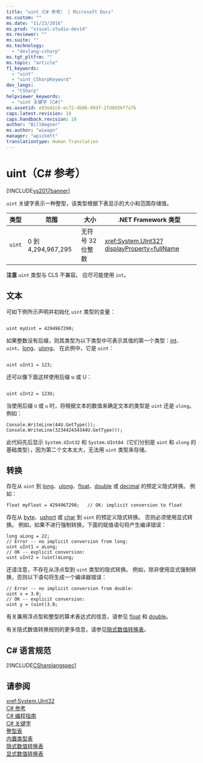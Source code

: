 ```yaml
---
title: "uint（C# 参考） | Microsoft Docs"
ms.custom: ""
ms.date: "11/23/2016"
ms.prod: "visual-studio-dev14"
ms.reviewer: ""
ms.suite: ""
ms.technology: 
  - "devlang-csharp"
ms.tgt_pltfrm: ""
ms.topic: "article"
f1_keywords: 
  - "uint"
  - "uint_CSharpKeyword"
dev_langs: 
  - "CSharp"
helpviewer_keywords: 
  - "uint 关键字 [C#]"
ms.assetid: e93e42c6-ec72-4b0b-89df-2fd8d36f7a7b
caps.latest.revision: 18
caps.handback.revision: 18
author: "BillWagner"
ms.author: "wiwagn"
manager: "wpickett"
translationtype: Human Translation
---
```

# uint（C# 参考）
[!INCLUDE[vs2017banner](../../../csharp/includes/vs2017banner.md)]

`uint` 关键字表示一种整型，该类型根据下表显示的大小和范围存储值。  
  
|类型|范围|大小|.NET Framework 类型|  
|--------|--------|--------|-----------------------|  
|`uint`|0 到 4,294,967,295|无符号 32 位整数|<xref:System.UInt32?displayProperty=fullName>|  
  
 **注意** `uint` 类型与 CLS 不兼容。  应尽可能使用 `int`。  
  
## 文本  
 可如下例所示声明并初始化 `uint` 类型的变量：  
  
```  
  
uint myUint = 4294967290;  
```  
  
 如果整数没有后缀，则其类型为以下类型中可表示其值的第一个类型：[int](../../../csharp/language-reference/keywords/int.md)、`uint`、[long](../../../csharp/language-reference/keywords/long.md)、[ulong](../../../csharp/language-reference/keywords/ulong.md)。  在此例中，它是 `uint`：  
  
```  
  
uint uInt1 = 123;  
```  
  
 还可以像下面这样使用后缀 u 或 U：  
  
```  
  
uint uInt2 = 123U;  
```  
  
 当使用后缀 `U` 或 `u` 时，将根据文本的数值来确定文本的类型是 `uint` 还是 `ulong`。  例如：  
  
```  
Console.WriteLine(44U.GetType());  
Console.WriteLine(323442434344U.GetType());  
```  
  
 此代码先后显示 `System.UInt32` 和 `System.UInt64`（它们分别是 `uint` 和 `ulong` 的基础类型），因为第二个文本太大，无法用 `uint` 类型来存储。  
  
## 转换  
 存在从 `uint` 到 [long](../../../csharp/language-reference/keywords/long.md)、[ulong](../../../csharp/language-reference/keywords/ulong.md)、[float](../../../csharp/language-reference/keywords/float.md)、[double](../../../csharp/language-reference/keywords/double.md) 或 [decimal](../../../csharp/language-reference/keywords/decimal.md) 的预定义隐式转换。  例如：  
  
```  
float myFloat = 4294967290;   // OK: implicit conversion to float  
```  
  
 存在从 [byte](../../../csharp/language-reference/keywords/byte.md)、[ushort](../../../csharp/language-reference/keywords/ushort.md) 或 [char](../../../csharp/language-reference/keywords/char.md) 到 `uint` 的预定义隐式转换。  否则必须使用显式转换。  例如，如果不进行强制转换，下面的赋值语句将产生编译错误：  
  
```  
long aLong = 22;  
// Error -- no implicit conversion from long:  
uint uInt1 = aLong;   
// OK -- explicit conversion:  
uint uInt2 = (uint)aLong;  
```  
  
 还请注意，不存在从浮点型到 `uint` 类型的隐式转换。  例如，除非使用显式强制转换，否则以下语句将生成一个编译器错误：  
  
```  
// Error -- no implicit conversion from double:  
uint x = 3.0;  
// OK -- explicit conversion:  
uint y = (uint)3.0;   
```  
  
 有关兼用浮点型和整型的算术表达式的信息，请参见 [float](../../../csharp/language-reference/keywords/float.md) 和 [double](../../../csharp/language-reference/keywords/double.md)。  
  
 有关隐式数值转换规则的更多信息，请参见[隐式数值转换表](../../../csharp/language-reference/keywords/implicit-numeric-conversions-table.md)。  
  
## C\# 语言规范  
 [!INCLUDE[CSharplangspec](../../../csharp/language-reference/keywords/includes/csharplangspec_md.md)]  
  
## 请参阅  
 <xref:System.UInt32>   
 [C\# 参考](../../../csharp/language-reference/index.md)   
 [C\# 编程指南](../../../csharp/programming-guide/index.md)   
 [C\# 关键字](../../../csharp/language-reference/keywords/index.md)   
 [整型表](../../../csharp/language-reference/keywords/integral-types-table.md)   
 [内置类型表](../../../csharp/language-reference/keywords/built-in-types-table.md)   
 [隐式数值转换表](../../../csharp/language-reference/keywords/implicit-numeric-conversions-table.md)   
 [显式数值转换表](../../../csharp/language-reference/keywords/explicit-numeric-conversions-table.md)
